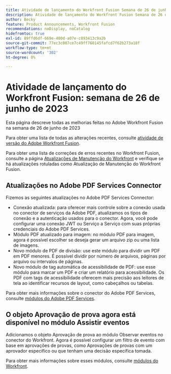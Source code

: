 ```yaml
---
title: Atividade de lançamento do Workfront Fusion Semana de 26 de junho de 2023
description: Atividade de lançamento do Workfront Fusion Semana de 26 de junho de 2023
author: Becky
feature: Product Announcements, Workfront Fusion
recommendations: noDisplay, noCatalog
hidefromtoc: true
exl-id: 89ffd6df-669e-480d-a07e-c093413c9a2b
source-git-commit: 77ec3c007ce7c49ff760145fafcd7f62b273a18f
workflow-type: tm+mt
source-wordcount: '302'
ht-degree: 0%

---
```


# Atividade de lançamento do Workfront Fusion: semana de 26 de junho de 2023

Esta página descreve todas as melhorias feitas no Adobe Workfront Fusion na semana de 26 de junho de 2023

Para obter uma lista de todas as alterações recentes, consulte [atividade de versão do Adobe Workfront Fusion](/help/workfront-fusion/fusion-product-releases/fusion-release-activity.md).

Para obter uma lista de correções de erros recentes no Workfront Fusion, consulte a página [Atualizações de Manutenção do Workfront](https://experienceleague.adobe.com/docs/workfront-known-issues/releases/current-updates.html?lang=pt-BR) e verifique se há atualizações rotuladas como Atualização de Manutenção do Workfront Fusion.

## Atualizações no Adobe PDF Services Connector

Fizemos as seguintes atualizações no Adobe PDF Services Connector:

* Conexão atualizada: para oferecer mais controle sobre a conexão usada no conector de serviços da Adobe PDF, atualizamos os tipos de conexão e a autenticação usados para o conector. Agora, você pode configurar uma conexão JWT ou Serviço a Serviço com suas próprias credenciais do Adobe PDF Services.
* Módulo PDF atualizado para imagem: no módulo PDF para imagem, agora é possível escolher se deseja gerar um arquivo zip ou uma lista de imagens.
* Novo módulo de PDF de divisão: use este módulo para dividir um PDF em PDF menores. É possível dividir por número de arquivos, páginas por arquivo ou intervalos de páginas.
* Novo módulo de tag automática de acessibilidade de PDF: use esse módulo para marcar um PDF e criar um relatório para acessibilidade. Os PDF com tags de acessibilidade oferecem mais precisão aos leitores de tela ao identificar recursos de layout, como cabeçalhos ou tabelas.

Para obter mais informações sobre o conector do Adobe PDF Services, consulte [módulos do Adobe PDF Services](/help/workfront-fusion/references/apps-and-modules/adobe-connectors/pdf-modules.md).

## O objeto Aprovação de prova agora está disponível no módulo Assistir eventos

Adicionamos o objeto Aprovação de prova ao módulo Observar eventos no conector do Workfront. Agora é possível configurar um filtro de evento com base em aprovações de provas, como Aprovações de provas com um aprovador específico ou que tenham uma decisão específica tomada.

Para obter mais informações sobre esses módulos, consulte [módulos do Workfront](/help/workfront-fusion/references/apps-and-modules/adobe-connectors/workfront-modules.md).
